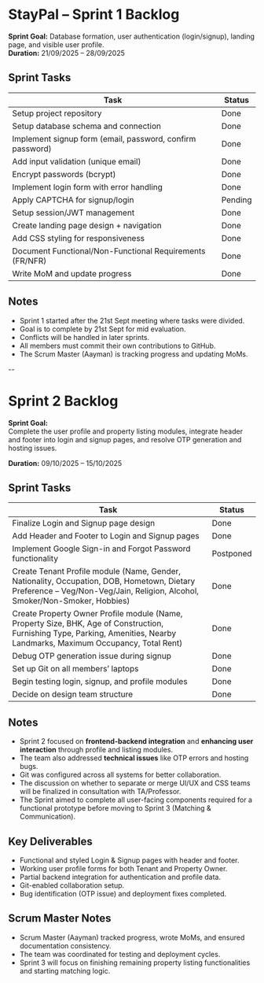 # StayPal – Sprint 1 Backlog

**Sprint Goal:** Database formation, user authentication (login/signup), landing page, and visible user profile.  
**Duration:** 21/09/2025 – 28/09/2025  

## Sprint Tasks

| Task | Status |
|------|--------|
| Setup project repository | Done |
| Setup database schema and connection | Done |
| Implement signup form (email, password, confirm password) | Done |
| Add input validation (unique email) | Done |
| Encrypt passwords (bcrypt) | Done |
| Implement login form with error handling | Done |
| Apply CAPTCHA for signup/login | Pending |
| Setup session/JWT management | Done |
| Create landing page design + navigation | Done |
| Add CSS styling for responsiveness | Done |
| Document Functional/Non-Functional Requirements (FR/NFR) | Done |
| Write MoM and update progress | Done |

## Notes
- Sprint 1 started after the 21st Sept meeting where tasks were divided.  
- Goal is to complete by 21st Sept for mid evaluation.  
- Conflicts will be handled in later sprints.  
- All members must commit their own contributions to GitHub.  
- The Scrum Master (Aayman) is tracking progress and updating MoMs.  

--

# Sprint 2 Backlog  

**Sprint Goal:**  
Complete the user profile and property listing modules, integrate header and footer into login and signup pages, and resolve OTP generation and hosting issues.  

**Duration:** 09/10/2025 – 15/10/2025  

## Sprint Tasks  

| Task | Status |
|------|--------|
| Finalize Login and Signup page design | Done |
| Add Header and Footer to Login and Signup pages | Done |
| Implement Google Sign-in and Forgot Password functionality | Postponed |
| Create Tenant Profile module (Name, Gender, Nationality, Occupation, DOB, Hometown, Dietary Preference – Veg/Non-Veg/Jain, Religion, Alcohol, Smoker/Non-Smoker, Hobbies) | Done |
| Create Property Owner Profile module (Name, Property Size, BHK, Age of Construction, Furnishing Type, Parking, Amenities, Nearby Landmarks, Maximum Occupancy, Total Rent) | Done |
| Debug OTP generation issue during signup | Done |
| Set up Git on all members’ laptops | Done |
| Begin testing login, signup, and profile modules | Done |
| Decide on design team structure | Done |

## Notes
- Sprint 2 focused on **frontend-backend integration** and **enhancing user interaction** through profile and listing modules.  
- The team also addressed **technical issues** like OTP errors and hosting bugs.  
- Git was configured across all systems for better collaboration.  
- The discussion on whether to separate or merge UI/UX and CSS teams will be finalized in consultation with TA/Professor.  
- The Sprint aimed to complete all user-facing components required for a functional prototype before moving to Sprint 3 (Matching & Communication).  

## Key Deliverables
- Functional and styled Login & Signup pages with header and footer.  
- Working user profile forms for both Tenant and Property Owner.  
- Partial backend integration for authentication and profile data.  
- Git-enabled collaboration setup.  
- Bug identification (OTP issue) and deployment fixes completed.  

## Scrum Master Notes
- Scrum Master (Aayman) tracked progress, wrote MoMs, and ensured documentation consistency.  
- The team was coordinated for testing and deployment cycles.  
- Sprint 3 will focus on finishing remaining property listing functionalities and starting matching logic.  


